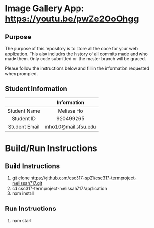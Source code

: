# Image Gallery App: https://youtu.be/pwZe2OoOhgg

## Purpose

The purpose of this repository is to store all the code for your web application. This also includes the history of all commits made and who made them. Only code submitted on the master branch will be graded.

Please follow the instructions below and fill in the information requested when prompted.

## Student Information

|               | Information   |
|:-------------:|:-------------:|
| Student Name  | Melissa Ho    |
| Student ID    | 920499265     |
| Student Email | mho10@mail.sfsu.edu    |



# Build/Run Instructions

## Build Instructions
1. git clone https://github.com/csc317-sp21/csc317-termproject-melissah717.git
2. cd csc317-termproject-melissah717/application
3. npm install


## Run Instructions
1. npm start 
